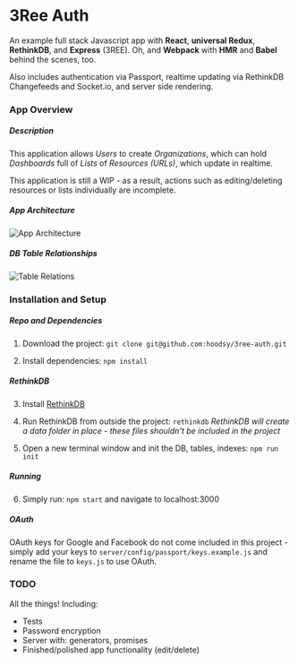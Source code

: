 # 3Ree Auth

An example full stack Javascript app with **React**, **universal Redux**, **RethinkDB**, and **Express** (3REE). Oh, and **Webpack** with **HMR** and **Babel** behind the scenes, too.

Also includes authentication via Passport, realtime updating via RethinkDB Changefeeds and Socket.io, and server side rendering.

### App Overview

##### Description
This application allows *Users* to create *Organizations*, which can hold *Dashboards* full of *Lists* of *Resources (URLs)*, which update in realtime.

This application is still a WIP - as a result, actions such as editing/deleting resources or lists individually are incomplete.

##### App Architecture
![App Architecture](https://s3.amazonaws.com/3ree-auth/App+Architecture.png)
##### DB Table Relationships
![Table Relations](https://s3.amazonaws.com/3ree-auth/Table+Relations.png)

### Installation and Setup

##### Repo and Dependencies
1. Download the project: ```git clone git@github.com:hoodsy/3ree-auth.git```

2. Install dependencies: ```npm install```

##### RethinkDB
3. Install [RethinkDB](https://www.rethinkdb.com/docs/install/)

4. Run RethinkDB from outside the project: ```rethinkdb```
*RethinkDB will create a data folder in place - these files shouldn't be included in the project*

5. Open a new terminal window and init the DB, tables, indexes: ```npm run init```

##### Running
6. Simply run: ```npm start``` and navigate to localhost:3000

##### OAuth
OAuth keys for Google and Facebook do not come included in this project - simply add your keys to ```server/config/passport/keys.example.js``` and rename the file to ```keys.js``` to use OAuth.

### TODO

All the things! Including:

- Tests
- Password encryption
- Server with: generators, promises
- Finished/polished app functionality (edit/delete)

